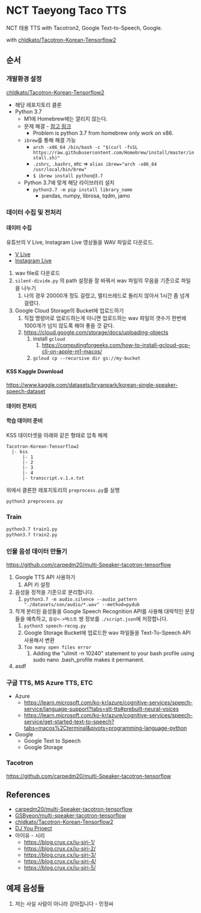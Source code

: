 # NCT Taeyong Taco TTS

NCT 태용 TTS with Tacotron2, Google Text-to-Speech, Google.

with [chldkato/Tacotron-Korean-Tensorflow2](https://github.com/chldkato/Tacotron-Korean-Tensorflow2)

## 순서

### 개발환경 설정

[chldkato/Tacotron-Korean-Tensorflow2](https://github.com/chldkato/Tacotron-Korean-Tensorflow2)

* 해당 레포지토리 클론
* Python 3.7
  * M1에 Homebrew에는 깔리지 않는다.
  * 문제 해결 - [참고 링크](https://diewland.medium.com/how-to-install-python-3-7-on-macbook-m1-87c5b0fcb3b5)
    * Problem is python 3.7 from homebrew only work on x86.
  * `ibrew`를 통해 해결 가능
    * `arch -x86_64 /bin/bash -c "$(curl -fsSL https://raw.githubusercontent.com/Homebrew/install/master/install.sh)"`
    * `.zshrc`, `.bashrc`, etc =>  `alias ibrew="arch -x86_64 /usr/local/bin/brew"`
    * `$ ibrew install python@3.7`
  * Python 3.7에 맞게 해당 라이브러리 설치
    * `python3.7 -m pip install library_name`
      * pandas, numpy, librosa, tqdm, jamo

### 데이터 수집 및 전처리

#### 데이터 수집

유튜브의 V Live, Instagram Live 영상들을 WAV 파일로 다운로드.

* [V Live](https://youtube.com/playlist?list=PLPwEopeBCewQlMIZGGUKyT3yip2GDFJoL)
* [Instagram Live](https://youtube.com/playlist?list=PLA8UnQkZ80qiovpOZlo6N7_J3OYr6CP9H)

1. wav file로 다운로드
2. `silent-divide.py` 의 path 설정을 잘 바꿔서 wav 파일의 무음을 기준으로 파일을 나누기
   1. 나의 경우 20000개 정도 걸렸고, 멀티쓰레드로 돌리지 않아서 1시간 좀 넘게 걸렸다.
3. Google Cloud Storage의 Bucket에 업로드하기
   1. 직접 명령어로 업로드하는게 아니면 업로드하는 wav 파일의 갯수가 한번에 1000개가 넘지 않도록 해야 좋을 것 같다.
   2. <https://cloud.google.com/storage/docs/uploading-objects>
      1. install `gcloud`
         1. <https://computingforgeeks.com/how-to-install-gcloud-gcp-cli-on-apple-m1-macos/>
      2. `gcloud cp --recursive dir gs://my-bucket`

#### KSS Kaggle Download

<https://www.kaggle.com/datasets/bryanpark/korean-single-speaker-speech-dataset>

#### 데이터 전처리

#### 학습 데이터 준비

KSS 데이터셋을 아래와 같은 형태로 압축 해제

```text
Tacotron-Korean-Tensorflow2
  |- kss
      |- 1
      |- 2
      |- 3
      |- 4
      |- transcript.v.1.x.txt
```

위에서 클론한 레포지토리의 `preprocess.py`를 실행

```bash
python3 preprocess.py
```

### Train

```sh
python3.7 train1.py
python3.7 train2.py
```

### 인물 음성 데이터 만들기

<https://github.com/carpedm20/multi-Speaker-tacotron-tensorflow>

1. Google TTS API 사용하기
   1. API 키 설정
2. 음성을 정적을 기준으로 분리합니다.
   1. `python3.7 -m audio.silence --audio_pattern "./datasets/son/audio/*.wav" --method=pydub`
3. 작게 분리된 음성들을 Google Speech Recognition API를 사용해 대략적인 문장들을 예측하고, `음성<->텍스트` 쌍 정보를 `./script.json`에 저장합니다.
   1. `python3 speech-recog.py`
   2. Google Storage Bucket에 업로드한 wav 파일들을 Text-To-Speech API 사용해서 변환
   3. `Too many open files error`
      1. Adding the "ulimit -n 10240" statement to your bash profile using sudo nano .bash_profile makes it permanent.
4. asdf



<!-- 4. 마지막으로 학습에 사용될 numpy 파일들을 만듭니다.
   1. `python3.7 -m datasets.generate_data ./datasets/son/alignment.json` -->

### 구글 TTS, MS Azure TTS, ETC

* Azure
  * <https://learn.microsoft.com/ko-kr/azure/cognitive-services/speech-service/language-support?tabs=stt-tts#prebuilt-neural-voices>
  * <https://learn.microsoft.com/ko-kr/azure/cognitive-services/speech-service/get-started-text-to-speech?tabs=macos%2Cterminal&pivots=programming-language-python>
* Google
  * Google Text to Speech
  * Google Storage


### Tacotron

<https://github.com/carpedm20/multi-Speaker-tacotron-tensorflow>

## References

* [carpedm20/multi-Speaker-tacotron-tensorflow](https://github.com/carpedm20/multi-Speaker-tacotron-tensorflow)
* [GSByeon/multi-speaker-tacotron-tensorflow](https://github.com/GSByeon/multi-speaker-tacotron-tensorflow/blob/master/README_ko.md)
* [chldkato/Tacotron-Korean-Tensorflow2](https://github.com/chldkato/Tacotron-Korean-Tensorflow2)
* [DJ You Prjoect](https://welcome-to-dewy-world.tistory.com/106)
* 아이유 - 시리
  * <https://blog.crux.cx/iu-siri-1/>
  * <https://blog.crux.cx/iu-siri-2/>
  * <https://blog.crux.cx/iu-siri-3/>
  * <https://blog.crux.cx/iu-siri-4/>
  * <https://blog.crux.cx/iu-siri-5/>

## 예제 음성들

1. 저는 사실 사람이 아니라 강아집니다 - 민정씨
